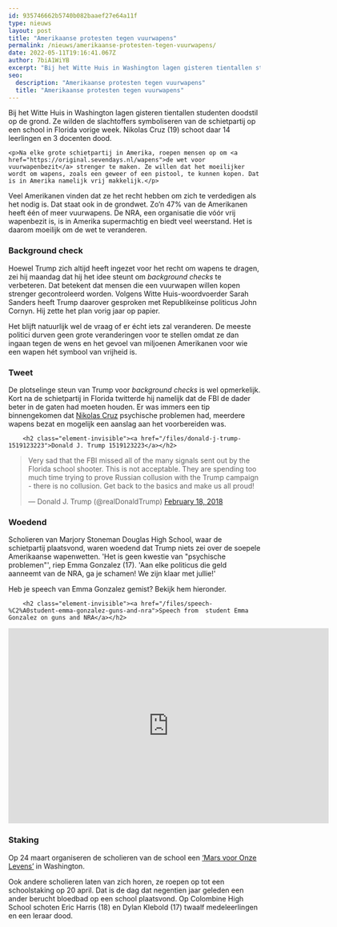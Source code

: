 ```yaml
---
id: 935746662b5740b082baaef27e64a11f
type: nieuws
layout: post
title: "Amerikaanse protesten tegen vuurwapens"
permalink: /nieuws/amerikaanse-protesten-tegen-vuurwapens/
date: 2022-05-11T19:16:41.067Z
author: 7biA1WiYB
excerpt: "Bij het Witte Huis in Washington lagen gisteren tientallen studenten doodstil op de grond. Ze wilden de slachtoffers symboliseren van de schietpartij op een school in Florida vorige week. Nikolas Cruz (19) schoot daar 14 leerlingen en 3 docenten dood.  "
seo:
  description: "Amerikaanse protesten tegen vuurwapens"
  title: "Amerikaanse protesten tegen vuurwapens"
---
```

Bij het Witte Huis in Washington lagen gisteren tientallen studenten doodstil op de grond. Ze wilden de slachtoffers symboliseren van de schietpartij op een school in Florida vorige week. Nikolas Cruz (19) schoot daar 14 leerlingen en 3 docenten dood.  

    <p>Na elke grote schietpartij in Amerika, roepen mensen op om <a href="https://original.sevendays.nl/wapens">de wet voor vuurwapenbezit</a> strenger te maken. Ze willen dat het moeilijker wordt om wapens, zoals een geweer of een pistool, te kunnen kopen. Dat is in Amerika namelijk vrij makkelijk.</p>
<p>Veel Amerikanen vinden dat ze het recht hebben om zich te verdedigen als het nodig is. Dat staat ook in de grondwet. Zo’n 47% van de Amerikanen heeft één of meer vuurwapens. De NRA, een organisatie die vóór vrij wapenbezit is, is in Amerika supermachtig en biedt veel weerstand. Het is daarom moeilijk om de wet te veranderen.</p>
<h3>Background check</h3>
<p>Hoewel Trump zich altijd heeft ingezet voor het recht om wapens te dragen, zei hij maandag dat hij het idee steunt om <em>background checks </em>te verbeteren. Dat betekent dat mensen die een vuurwapen willen kopen strenger gecontroleerd worden. Volgens Witte Huis-woordvoerder Sarah Sanders heeft Trump daarover gesproken met Republikeinse politicus John Cornyn. Hij zette het plan vorig jaar op papier. </p>
<p>Het blijft natuurlijk wel de vraag of er écht iets zal veranderen. De meeste politici durven geen grote veranderingen voor te stellen omdat ze dan ingaan tegen de wens en het gevoel van miljoenen Amerikanen voor wie een wapen hét symbool van vrijheid is.</p>
<h3>Tweet</h3>
<p>De plotselinge steun van Trump voor <em>background checks</em> is wel opmerkelijk. Kort na de schietpartij in Florida twitterde hij namelijk dat de FBI de dader beter in de gaten had moeten houden. Er was immers een tip binnengekomen dat <a href="https://original.sevendays.nl/nieuws/wie-was-de-schutter-van-het-bloedbad-florida" target="_blank">Nikolas Cruz</a> psychische problemen had, meerdere wapens bezat en mogelijk een aanslag aan het voorbereiden was.</p>
<p><div class="media media-element-container media-default"><div id="file-532471" class="file file-document file-text-oembed">

        <h2 class="element-invisible"><a href="/files/donald-j-trump-1519123223">Donald J. Trump 1519123223</a></h2>
    
  
  <div class="content">
    
<blockquote class="twitter-tweet" data-width="550"><p lang="en" dir="ltr">Very sad that the FBI missed all of the many signals sent out by the Florida school shooter. This is not acceptable. They are spending too much time trying to prove Russian collusion with the Trump campaign - there is no collusion. Get back to the basics and make us all proud!</p>&mdash; Donald J. Trump (@realDonaldTrump) <a href="https://twitter.com/realDonaldTrump/status/965075589274177536?ref_src=twsrc%5Etfw">February 18, 2018</a></blockquote>
<script async="" src="https://platform.twitter.com/widgets.js" charset="utf-8"></script>
  </div>

  
</div>
</div>
<h3>Woedend</h3>
<p>Scholieren van Marjory Stoneman Douglas High School, waar de schietpartij plaatsvond, waren woedend dat Trump niets zei over de soepele Amerikaanse wapenwetten. 'Het is geen kwestie van "psychische problemen"', riep Emma Gonzalez (17). 'Aan elke politicus die geld aanneemt van de NRA, ga je schamen! We zijn klaar met jullie!' </p>
<p>Heb je speech van Emma Gonzalez gemist? Bekijk hem hieronder.</p>
<p><div class="media media-element-container media-default"><div id="file-532469" class="file file-video file-video-youtube">

        <h2 class="element-invisible"><a href="/files/speech-%C2%A0student-emma-gonzalez-guns-and-nra">Speech from  student Emma Gonzalez on guns and NRA</a></h2>
    
  
  <div class="content">
    <div class="media-youtube-video file media-element file-default media-youtube-1">
  <iframe class="media-youtube-player" width="640" height="390" title="Speech from  student Emma Gonzalez on guns and NRA" src="https://www.youtube.com/embed/JMxG0reODQY?wmode=opaque&controls=" name="Speech from  student Emma Gonzalez on guns and NRA" frameborder="0" allowfullscreen="">Video van Speech from  student Emma Gonzalez on guns and NRA</iframe>
</div>
  </div>

  
</div>
</div>
<h3>Staking</h3>
<p>Op 24 maart organiseren de scholieren van de school een <a href="https://edition.cnn.com/2018/02/18/us/florida-school-shooting-updates/index.html" target="_blank">‘Mars voor Onze Levens’</a> in Washington.</p>
<p>Ook andere scholieren laten van zich horen, ze roepen op tot een schoolstaking op 20 april. Dat is de dag dat negentien jaar geleden een ander berucht bloedbad op een school plaatsvond. Op Colombine High School schoten Eric Harris (18) en Dylan Klebold (17) twaalf medeleerlingen en een leraar dood. </p>  
